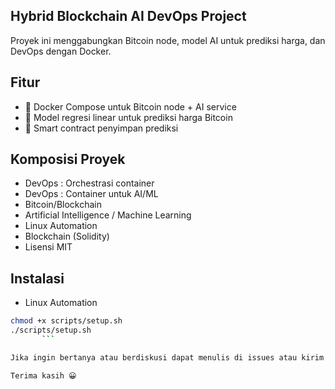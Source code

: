 ## Hybrid Blockchain AI DevOps Project

Proyek ini menggabungkan Bitcoin node, model AI untuk prediksi harga, dan DevOps dengan Docker.


## Fitur

- 🐳 Docker Compose untuk Bitcoin node + AI service
- 🤖 Model regresi linear untuk prediksi harga Bitcoin
- 📜 Smart contract penyimpan prediksi


## Komposisi Proyek
         
- DevOps : Orchestrasi container
- DevOps : Container untuk AI/ML
- Bitcoin/Blockchain
- Artificial Intelligence / Machine Learning
- Linux Automation
- Blockchain (Solidity)
- Lisensi MIT


## Instalasi 

- Linux Automation
```bash
chmod +x scripts/setup.sh
./scripts/setup.sh
       ```

Jika ingin bertanya atau berdiskusi dapat menulis di issues atau kirim ke email penugrah@criptext.com

Terima kasih 😀

